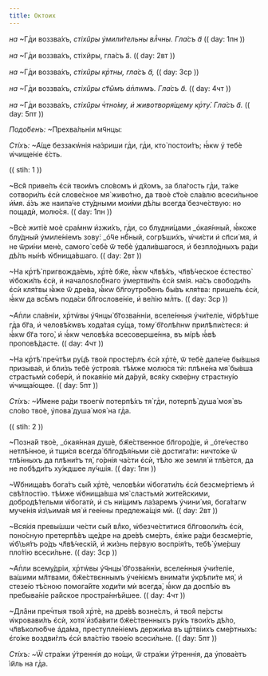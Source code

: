 ```yaml
---
title: Октоих
---
```


*на* ~Гдⷭи воззва́хъ, *стіхи̑ры у҆мили́тельны влⷣчны. Гла́съ а҃*
(( day: 1пн ))

*на* ~Гдⷭи воззва́хъ, стіхи̑ры, гла́съ а҃.
(( day: 2вт ))

*на* ~Гдⷭи воззва́хъ, *стіхи̑ры крⷭтны, гла́съ а҃,*
(( day: 3ср ))

*на* ~Гдⷭи воззва́хъ, *стіхи̑ры ст҃ы̑мъ а҆пⷭлwмъ. Гла́съ а҃.*
(( day: 4чт ))

*на* ~Гдⷭи воззва́хъ, *стіхи̑ры чⷭтно́му, и҆ животворя́щему крⷭту̀. Гла́съ а҃.*
(( day: 5пт ))

*Подо́бенъ:* ~Прехва́льніи мч҃нцы:

*Сті́хъ:* ~А҆́ще беззакẃнія на́зриши гдⷭи, гдⷭи, кто̀ постои́тъ; ꙗ҆́кw у҆ тебѐ w҆чище́ніе є҆́сть.

(( stih: 1 ))

~Вся̑ приве́лъ є҆сѝ твои́мъ сло́вомъ и҆ дх҃омъ, за бла́гость гдⷭи, та́же сотвори́лъ є҆сѝ слове́сное мя̀ живо́тно, да твоѐ ст҃о́е сла́влю всеси́льное и҆́мя. а҆́зъ же наипа́че сту́дными мои́ми дѣ́лы всегда̀ безче́ствую: но пощадѝ, молю́ся.
(( day: 1пн ))

~Всѐ житіѐ моѐ сра́мнw и҆зжи́хъ, гдⷭи, со блудни́цами _о҆кая́нный, ꙗ҆́коже блу́дный у҆миле́ніемъ зову̀: _о҆́ч҃е нбⷭный, согрѣши́хъ, w҆чи́сти и҆ сп҃си́ мя, и҆ не ѿри́ни менѐ, самого̀ себѐ ѿ тебѐ у҆дали́вшагося, и҆ безпло́дныхъ ра́ди дѣ́лъ ны́нѣ w҆бнища́вшаго.
(( day: 2вт ))

~На крⷭтѣ̀ пригвожда́емь, хрⷭтѐ бж҃е, ꙗ҆́кw чл҃вѣ́къ, чл҃вѣ́ческое є҆стество̀ w҆божи́лъ є҆сѝ, и҆ началоѕло́бнаго у҆мертви́лъ є҆сѝ ѕмі́я. на́съ свободи́лъ є҆сѝ кля́твы ꙗ҆́же ѿ дре́ва, ꙗ҆́кw бл҃гоутро́бенъ бы́въ кля́тва: прише́лъ є҆сѝ, ꙗ҆́кw да всѣ̑мъ пода́си бл҃гослове́ніе, и҆ ве́лію млⷭть.
(( day: 3ср ))

~А҆пⷭли сла́вніи, хрⷭтẃвы у҆ч҃нцы̀ бг҃озва́нніи, вселе́нныя у҆чи́теліе, w҆брѣ́тше гдⷭа бг҃а, и҆ человѣ́кwвъ хода́тая су́ща, тому̀ бг҃олѣ́пнw прилѣпи́стеся: и҆ ꙗ҆́кw бг҃а того̀, и҆ ꙗ҆́кw человѣ́ка всесоверше́нна, въ мі́рѣ ꙗ҆́вѣ проповѣ́дасте.
(( day: 4чт ))

~На крⷭтѣ̀ пречⷭтѣи ру́цѣ твоѝ просте́рлъ є҆сѝ хрⷭтѐ, ѿ тебѐ дале́че бы́вшыя призыва́я, и҆ бли́зъ тебѐ у҆строя́я. тѣ́мже молю́ся тѝ: плѣне́на мя̀ бы́вша страстьмѝ соберѝ, и҆ покая́ніе мѝ да́руй, вся́ку скве́рну страстну́ю w҆чища́ющее.
(( day: 5пт ))

*Сті́хъ:* ~И҆́мене ра́ди твоегẁ потерпѣ́хъ тя̀ гдⷭи, потерпѣ̀ душа̀ моя̀ въ сло́во твоѐ, у҆пова̀ душа̀ моя̀ на гдⷭа.

(( stih: 2 ))

~Позна́й твоѐ, _о҆кая́нная душѐ, бж҃е́ственное бл҃горо́діе, и҆ _о҆те́чество нетлѣ́нное, и҆ тщи́ся всегда̀ бл҃годѣя́ньми сіѐ достига́ти: ничто́же ѿ тлѣ́нныхъ да плѣни́тъ тя̀, го́рнія ча́сти є҆сѝ, тѣ́ло же земля̀ и҆ тлѣ́ется, да не побѣди́тъ ху́ждшее лу́чшія.
(( day: 1пн ))

~W҆бнища́въ бога́тъ сы́й хрⷭтѐ, человѣ́ки w҆богати́лъ є҆сѝ безсме́ртіемъ и҆ свѣ́тлостію. тѣ́мже w҆бнища́вша мя̀ сластьмѝ жите́йскими, добродѣ́тельми w҆богатѝ, и҆ съ ни́щимъ ла́заремъ у҆чини́ мя, бога́тагw муче́нія и҆з\ъима́я мя̀ и҆ гее́нны предлежа́щія мѝ.
(( day: 2вт ))

~Вся́кія превы́шши че́сти сы́й влⷣко, w҆безче́ститися бл҃говоли́лъ є҆сѝ, поно́сную претерпѣ́въ ще́дре на дре́вѣ сме́рть, є҆я́же ра́ди безсме́ртіе, w҆б\ъя́тъ ро́дъ чл҃вѣ́ческій, и҆ жи́знь пе́рвую воспрія́тъ, тебѣ̀ у҆ме́ршу пло́тію всеси́льне.
(( day: 3ср ))

~А҆пⷭли всему́дріи, хрⷭтẃвы у҆ч҃нцы̀ бг҃озва́нніи, вселе́нныя у҆чи́теліе, ва́шими мл҃твами, бж҃е́ствєннымъ у҆че́ніємъ внима́ти у҆крѣпи́те мя̀, и҆ стезе́ю тѣ́сною помога́йте ходи́ти мѝ всегда̀, ꙗ҆́кw да доспѣ́ю въ пребыва́ніе ра́йское простра́ннѣйшее.
(( day: 4чт ))

~Дла̑ни пречⷭтыя твоя̑ хрⷭтѐ, на дре́вѣ возне́слъ, и҆ твоя̑ пе́рсты w҆кровави́лъ є҆сѝ, хотя̀ и҆зба́вити бж҃е́ственныхъ ру́къ твои́хъ дѣ́ло, чл҃вѣколю́бче а҆да́ма, преступле́ніемъ держи́ма въ црⷭтвіихъ сме́ртныхъ: є҆го́же воздви́глъ є҆сѝ вла́стію твое́ю всеси́льне.
(( day: 5пт ))

*Сті́хъ:* ~Ѿ стра́жи у҆́треннія до но́щи, ѿ стра́жи у҆́треннія, да у҆пова́етъ і҆и҃ль на гдⷭа.
